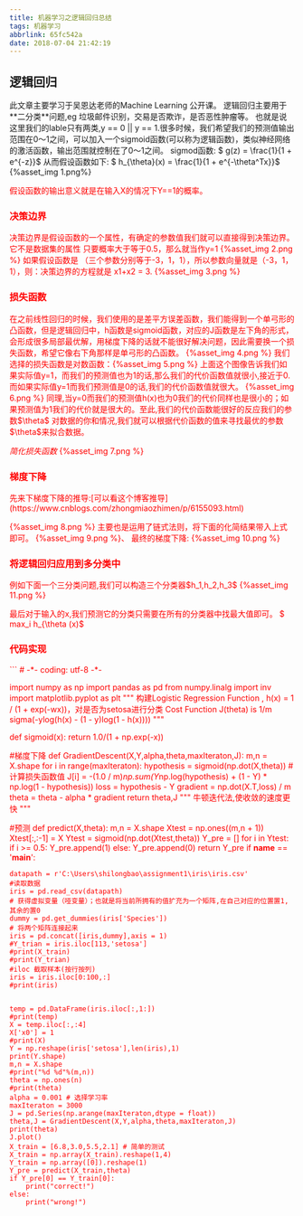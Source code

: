 ```yaml
---
title: 机器学习之逻辑回归总结
tags: 机器学习
abbrlink: 65fc542a
date: 2018-07-04 21:42:19
---
```

<h2>逻辑回归</h2>
此文章主要学习于吴恩达老师的Machine Learning 公开课。
<!--more -->
	逻辑回归主要用于**二分类**问题,eg 垃圾邮件识别，交易是否欺诈，是否恶性肿瘤等。
	也就是说这里我们的lable只有两类,y == 0 || y == 1.很多时候，我们希望我们的预测值输出范围在0～1之间，可以加入一个sigmoid函数(可以称为逻辑函数)，类似神经网络的激活函数，输出范围就控制在了0～1之间。
	sigmod函数:
		$ g(z) = \frac{1}{1 + e^{-z}}$
	从而假设函数如下:
		$ h_{\theta}(x) = \frac{1}{1 + e^{-\theta^Tx}}$
	{%asset_img 1.png%}


<font color = "red">假设函数的输出意义就是在输入X的情况下Y==1的概率。<font>

<h3>决策边界</h3>
	决策边界是假设函数的一个属性，有确定的参数值我们就可以直接得到决策边界。它不是数据集的属性
只要概率大于等于0.5，那么就当作y=1
	{%asset_img 2.png %}
如果假设函数是 （三个参数分别等于-3，1，1），所以参数向量就是（-3，1，1），则：决策边界的方程就是 x1+x2 = 3.
	{%asset_img 3.png %}

<h3>损失函数</h3>
	在之前线性回归的时候，我们使用的是差平方误差函数，我们能得到一个单弓形的凸函数，但是逻辑回归中，h函数是sigmoid函数，对应的J函数是左下角的形式，会形成很多局部最优解，用梯度下降的话就不能很好解决问题，因此需要换一个损失函数，希望它像右下角那样是单弓形的凸函数。
{%asset_img 4.png %}
我们选择的损失函数是对数函数：{%asset_img 5.png %}
	上面这个图像告诉我们如果实际值y=1，而我们的预测值也为1的话,那么我们的代价函数值就很小,接近于0.而如果实际值y=1而我们预测值是0的话,我们的代价函数值就很大。
{%asset_img 6.png %}
	同理,当y=0而我们的预测值h(x)也为0我们的代价同样也是很小的；如果预测值为1我们的代价就是很大的。至此,我们的代价函数能很好的反应我们的参数$\theta$ 对数据的你和情况,我们就可以根据代价函数的值来寻找最优的参数$\theta$来拟合数据。

*简化损失函数*
	{%asset_img 7.png %}

<h3>梯度下降</h3>
先来下梯度下降的推导:[可以看这个博客推导](https://www.cnblogs.com/zhongmiaozhimen/p/6155093.html)

{%asset_img 8.png %}
主要也是运用了链式法则，将下面的化简结果带入上式即可。
{%asset_img 9.png %}、
最终的梯度下降:
{%asset_img 10.png %}

<h3>将逻辑回归应用到多分类中</h3>
例如下面一个三分类问题,我们可以构造三个分类器$h_1,h_2,h_3$
{%asset_img 11.png %}

最后对于输入的x,我们预测它的分类只需要在所有的分类器中找最大值即可。
	$ max_i h_{\theta (x)$

<h3>代码实现</h3>
```
# -*- coding: utf-8 -*-

import numpy as np
import pandas as pd
from numpy.linalg import inv
import matplotlib.pyplot as plt 
"""
构建Logistic Regression Function , h(x) = 1 / (1 + exp(-wx))，对是否为setosa进行分类
Cost Function J(theta) is 1/m sigma(-ylog(h(x) - (1 - y)log(1 - h(x)))) 
"""

def sigmoid(x):
    return 1.0/(1 + np.exp(-x))


#梯度下降
def GradientDescent(X,Y,alpha,theta,maxIteraton,J):
    m,n = X.shape
    for i in range(maxIteraton):
        hypothesis = sigmoid(np.dot(X,theta))
        #计算损失函数值
        J[i] = -(1.0 / m)*np.sum(Y*np.log(hypothesis) + (1 - Y) * np.log(1 - hypothesis))
        loss = hypothesis - Y
        gradient = np.dot(X.T,loss) / m
        theta = theta - alpha * gradient
    return theta,J
"""
牛顿迭代法,使收敛的速度更快
"""

#预测
def predict(X,theta):
    m,n = X.shape
    Xtest = np.ones((m,n + 1))
    Xtest[:,:-1] = X
    Ytest = sigmoid(np.dot(Xtest,theta))
    Y_pre = []
    for i in Ytest:
        if i >= 0.5:
            Y_pre.append(1)
        else:
            Y_pre.append(0)
    return Y_pre
if __name__ == '__main__':
    
    datapath = r'C:\Users\shilongbao\assignment1\iris\iris.csv'
    #读取数据
    iris = pd.read_csv(datapath)
    # 获得虚拟变量（哑变量）；也就是将当前所拥有的值扩充为一个矩阵,在自己对应的位置置1,其余的置0
    dummy = pd.get_dummies(iris['Species'])
    # 将两个矩阵连接起来
    iris = pd.concat([iris,dummy],axis = 1)
    #Y_trian = iris.iloc[113,'setosa']
    #print(X_train)
    #print(Y_trian)
    #iloc 截取样本(按行按列)
    iris = iris.iloc[0:100,:]
    #print(iris)


    temp = pd.DataFrame(iris.iloc[:,1:])
    #print(temp)
    X = temp.iloc[:,:4]
    X['x0'] = 1
    #print(X)
    Y = np.reshape(iris['setosa'],len(iris),1)
    print(Y.shape)
    m,n = X.shape
    #print("%d %d"%(m,n))
    theta = np.ones(n)
    #print(theta)
    alpha = 0.001 # 选择学习率
    maxIteraton = 3000
    J = pd.Series(np.arange(maxIteraton,dtype = float))
    theta,J = GradientDescent(X,Y,alpha,theta,maxIteraton,J)
    print(theta)
    J.plot()
    X_train = [6.8,3.0,5.5,2.1] # 简单的测试
    X_train = np.array(X_train).reshape(1,4)
    Y_train = np.array([0]).reshape(1)
    Y_pre = predict(X_train,theta)
    if Y_pre[0] == Y_train[0]:
        print("correct!")
    else:
        print("wrong!")
        
```


